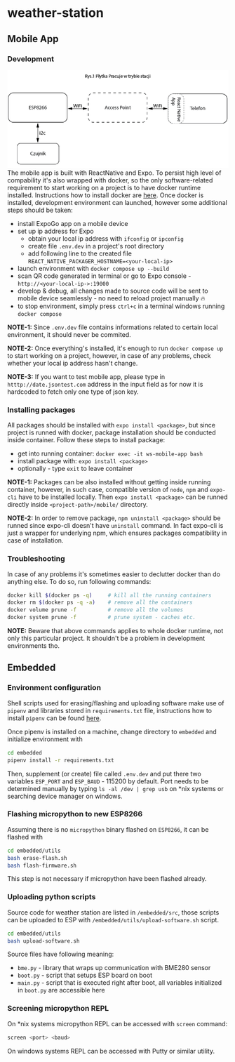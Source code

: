 # weather-station

## Mobile App

### Development
![Alt text](Rys1.png)
The mobile app is built with ReactNative and Expo. To persist high level of compability it's also wrapped with docker, so the only software-related requirement to start working on a project is to have docker runtime installed. Instructions how to install docker are [here](https://docs.docker.com/get-docker/). 
Once docker is installed, development environment can launched, however some additional steps should be taken:
- install ExpoGo app on a mobile device
- set up ip address for Expo
    - obtain your local ip address with `ifconfig` or `ipconfig`
    - create file `.env.dev` in a project's root directory
    - add following line to the created file `REACT_NATIVE_PACKAGER_HOSTNAME=<your-local-ip>`
- launch environment with `docker compose up --build`
- scan QR code generated in terminal or go to Expo console - `http://<your-local-ip->:19000` 
- develop & debug, all changes made to source code will be sent to mobile device seamlessly - no need to reload project manually 🔥
- to stop environment, simply press `ctrl+c` in a terminal windows running `docker compose`

**NOTE-1:** Since `.env.dev` file contains informations related to certain local environment, it should never be commited.

**NOTE-2:** Once everything's installed, it's enough to run `docker compose up` to start working on a project, however, in case of any problems, check whether your local ip address hasn't change.

**NOTE-3:** If you want to test mobile app, please type in `htttp://date.jsontest.com` address in the input field as for now it is hardcoded to fetch only one type of json key.
### Installing packages
All packages should be installed with `expo install <package>`, but since project is runned with docker, package installation should be conducted inside container. Follow these steps to install package:
- get into running container: `docker exec -it ws-mobile-app bash`
- install package with: `expo install <package>`
- optionally - type `exit` to leave container

**NOTE-1:** Packages can be also installed without getting inside running container, however, in such case, compatible version of `node`, `npm` and `expo-cli` have to be installed locally. Then `expo install <package>` can be runned directly inside `<project-path>/mobile/` directory. 

**NOTE-2:** In order to remove package, `npm uninstall <package>` should be runned since expo-cli doesn't have `uninstall` command. In fact expo-cli is just a wrapper for underlying npm, which ensures packages compatibility in case of installation.

### Troubleshooting

In case of any problems it's sometimes easier to declutter docker than do anything else. To do so, run following commands:
```bash
docker kill $(docker ps -q)     # kill all the running containers
docker rm $(docker ps -q -a)    # remove all the containers
docker volume prune -f          # remove all the volumes
docker system prune -f          # prune system - caches etc.
```

**NOTE:** Beware that above commands applies to whole docker runtime, not only this particular project. It shouldn't be a problem in development environments tho. 

## Embedded

### Environment configuration

Shell scripts used for erasing/flashing and uploading software make use of `pipenv` and libraries stored in `requirements.txt` file, instructions how to install `pipenv` can be found [here](https://pipenv.pypa.io/en/latest/).

Once pipenv is installed on a machine, change directory to `embedded` and initialize environment with 
```bash
cd embedded
pipenv install -r requirements.txt
```

Then, supplement (or create) file called `.env.dev` and put there two variables `ESP_PORT` and `ESP_BAUD` - 115200 by default. Port needs to be determined manually by typing `ls -al /dev | grep usb` on *nix systems or searching device manager on windows.

### Flashing micropython to new ESP8266
Assuming there is no `micropython` binary flashed on `ESP8266`, it can be flashed with
```bash
cd embedded/utils
bash erase-flash.sh
bash flash-firmware.sh
```
 This step is not necessary if micropython have been flashed already.

### Uploading python scripts
Source code for weather station are listed in `/embedded/src`, those scripts can be uploaded to ESP with `/embedded/utils/upload-software.sh` script. 
```bash
cd embedded/utils
bash upload-software.sh
```
Source files have following meaning:
- `bme.py` - library that wraps up communication with BME280 sensor
- `boot.py` - script that setups ESP board on boot
- `main.py` - script that is executed right after boot, all variables initialized in `boot.py` are accessible here

### Screening micropython REPL

On *nix systems micropython REPL can be accessed with `screen` command:
```bash
screen <port> <baud>
```

On windows systems REPL can be accessed with Putty or similar utility.
